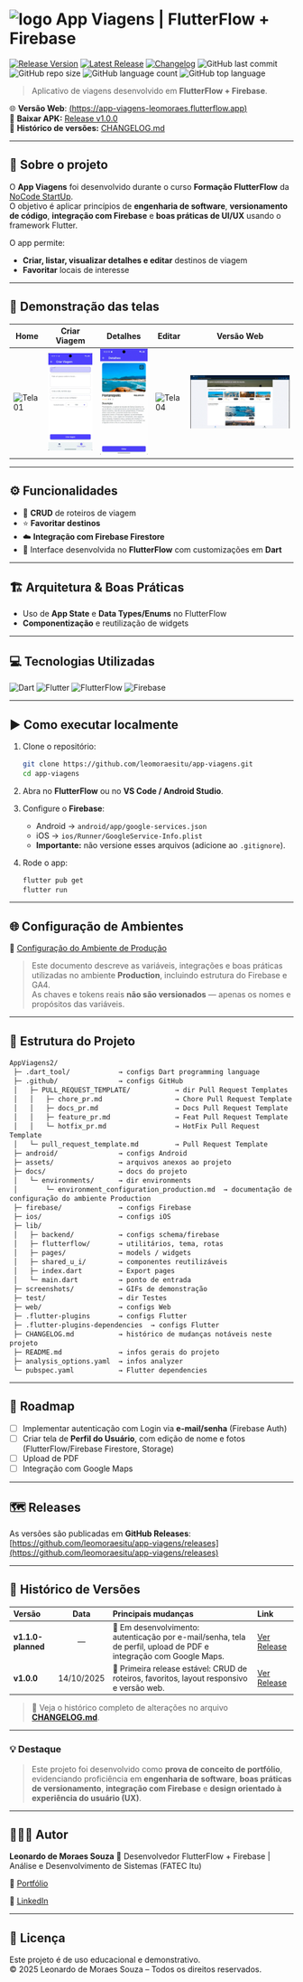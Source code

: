 # <img width="50" alt="logo" src="https://github.com/user-attachments/assets/58bdc581-b54c-477d-9de6-04fb0b50e7b7" />  App Viagens | FlutterFlow + Firebase  

[![Release Version](https://img.shields.io/badge/release-v1.0.0-blue.svg)](https://github.com/leomoraesitu/app-viagens/releases/tag/v1.0.0)
[![Latest Release](https://img.shields.io/github/v/release/leomoraesitu/app-viagens?include_prereleases)](https://github.com/leomoraesitu/app-viagens/releases)
[![Changelog](https://img.shields.io/badge/📜%20Changelog-View%20history-orange)](./CHANGELOG.md)
![GitHub last commit](https://img.shields.io/github/last-commit/leomoraesitu/app-viagens)
![GitHub repo size](https://img.shields.io/github/repo-size/leomoraesitu/app-viagens)
![GitHub language count](https://img.shields.io/github/languages/count/leomoraesitu/app-viagens)
![GitHub top language](https://img.shields.io/github/languages/top/leomoraesitu/app-viagens)

> Aplicativo de viagens desenvolvido em **FlutterFlow + Firebase**.

🌐 **Versão Web**: [(https://app-viagens-leomoraes.flutterflow.app)](https://app-viagens-leomoraes.flutterflow.app/)  
📱 **Baixar APK:** [Release v1.0.0](https://github.com/leomoraesitu/app-viagens/releases/tag/v1.0.0)  
📄 **Histórico de versões:** [CHANGELOG.md](./CHANGELOG.md)

---

## 📖 Sobre o projeto
O **App Viagens** foi desenvolvido durante o curso **Formação FlutterFlow** da [NoCode StartUp](https://nocodestartup.io/).  
O objetivo é aplicar princípios de **engenharia de software**, **versionamento de código**, **integração com Firebase** e **boas práticas de UI/UX** usando o framework Flutter.

O app permite:
- **Criar, listar, visualizar detalhes e editar** destinos de viagem
- **Favoritar** locais de interesse

---

## 📱 Demonstração das telas

| Home | Criar Viagem | Detalhes | Editar |  Versão Web  |
|--------------|--------------|--------------|--------------|--------------|
| ![Tela01](./screenshots/Tela01.gif) | ![Tela02](./screenshots/Tela02.gif) | ![Tela03](./screenshots/Tela03.gif) | ![Tela04](./screenshots/Tela04.gif) | ![Tela04](./screenshots/Tela05.gif) |

---

## ⚙️ Funcionalidades
- 📌 **CRUD** de roteiros de viagem  
- ⭐ **Favoritar destinos**  
- ☁️ **Integração com Firebase Firestore**  
- 🎨 Interface desenvolvida no **FlutterFlow** com customizações em **Dart**

---

## 🏗️ Arquitetura & Boas Práticas
- Uso de **App State** e **Data Types/Enums** no FlutterFlow  
- **Componentização** e reutilização de widgets  

---

## 💻 Tecnologias Utilizadas
![Dart](https://img.shields.io/badge/Dart-0175C2?logo=dart&logoColor=white)
![Flutter](https://img.shields.io/badge/Flutter-02569B?logo=flutter&logoColor=white)
![FlutterFlow](https://img.shields.io/badge/FlutterFlow-20232A?logo=flutter&logoColor=61DAFB)
![Firebase](https://img.shields.io/badge/Firebase-FFCA28?logo=firebase&logoColor=black)

---

## ▶️ Como executar localmente
1. Clone o repositório:
   ```bash
   git clone https://github.com/leomoraesitu/app-viagens.git
   cd app-viagens
    ````

2. Abra no **FlutterFlow** ou no **VS Code / Android Studio**.
3. Configure o **Firebase**:

   * Android → `android/app/google-services.json`
   * iOS → `ios/Runner/GoogleService-Info.plist`
   * **Importante:** não versione esses arquivos (adicione ao `.gitignore`).
4. Rode o app:

   ```bash
   flutter pub get
   flutter run
   ```

---

## 🌐 Configuração de Ambientes

📘 [Configuração do Ambiente de Produção](docs/environments/environment_configuration_production.md)

> Este documento descreve as variáveis, integrações e boas práticas utilizadas no ambiente **Production**, incluindo estrutura do Firebase e GA4.  
> As chaves e tokens reais **não são versionados** — apenas os nomes e propósitos das variáveis.

---

## 🧩 Estrutura do Projeto

```
AppViagens2/
 ├─ .dart_tool/            → configs Dart programming language
 ├─ .github/               → configs GitHub
 │   ├─ PULL_REQUEST_TEMPLATE/           → dir Pull Request Templates
 │   │   ├─ chore_pr.md                  → Chore Pull Request Template
 │   │   ├─ docs_pr.md                   → Docs Pull Request Template
 │   │   ├─ feature_pr.md                → Feat Pull Request Template  
 │   │   └─ hotfix_pr.md                 → HotFix Pull Request Template
 │   └─ pull_request_template.md         → Pull Request Template
 ├─ android/               → configs Android
 ├─ assets/                → arquivos anexos ao projeto
 ├─ docs/                  → docs do projeto
 │   └─ environments/      → dir environments
 │       └─ environment_configuration_production.md  → documentação de configuração do ambiente Production
 ├─ firebase/              → configs Firebase
 ├─ ios/                   → configs iOS
 ├─ lib/
 │   ├─ backend/           → configs schema/firebase
 │   ├─ flutterflow/       → utilitários, tema, rotas
 │   ├─ pages/             → models / widgets
 │   ├─ shared_u_i/        → componentes reutilizáveis
 │   ├─ index.dart         → Export pages
 │   └─ main.dart          → ponto de entrada
 ├─ screenshots/           → GIFs de demonstração
 ├─ test/                  → dir Testes
 ├─ web/                   → configs Web
 ├─ .flutter-plugins       → configs Flutter
 ├─ .flutter-plugins-dependencies  → configs Flutter
 ├─ CHANGELOG.md           → histórico de mudanças notáveis neste projeto
 ├─ README.md              → infos gerais do projeto
 ├─ analysis_options.yaml  → infos analyzer
 └─ pubspec.yaml           → Flutter dependencies
```

---

## 📌 Roadmap

* [ ] Implementar autenticação com Login via **e-mail/senha** (Firebase Auth)
* [ ] Criar tela de **Perfil do Usuário**, com edição de nome e fotos (FlutterFlow/Firebase Firestore, Storage)
* [ ] Upload de PDF
* [ ] Integração com Google Maps

---

## 🗺️ Releases

As versões são publicadas em **GitHub Releases**:
[https://github.com/leomoraesitu/app-viagens/releases](https://github.com/leomoraesitu/app-viagens/releases)

---

## 📜 Histórico de Versões

| Versão | Data | Principais mudanças | Link |
|:-------|:------:|:--------------------|:------|
| **v1.1.0-planned** | — | 🔄 Em desenvolvimento: autenticação por e-mail/senha, tela de perfil, upload de PDF e integração com Google Maps. | [Ver Release](https://github.com/leomoraesitu/app-viagens/releases/tag/v1.1.0-planned) |
| **v1.0.0** | 14/10/2025 | 🚀 Primeira release estável: CRUD de roteiros, favoritos, layout responsivo e versão web. | [Ver Release](https://github.com/leomoraesitu/app-viagens/releases/tag/v1.0.0) |

> 📄 Veja o histórico completo de alterações no arquivo [**CHANGELOG.md**](./CHANGELOG.md).

---

### 💡 Destaque

> Este projeto foi desenvolvido como **prova de conceito de portfólio**, evidenciando proficiência em **engenharia de software**, **boas práticas de versionamento**, **integração com Firebase** e **design orientado à experiência do usuário (UX)**.

---

## 🧑🏿‍💻 Autor

**Leonardo de Moraes Souza**
📍 Desenvolvedor FlutterFlow + Firebase | Análise e Desenvolvimento de Sistemas (FATEC Itu)

🔗 [Portfólio](https://github.com/leomoraesitu)

🔗 [LinkedIn](https://www.linkedin.com/in/leomoraesitu)

---

## 🏁 Licença
Este projeto é de uso educacional e demonstrativo.  
© 2025 Leonardo de Moraes Souza – Todos os direitos reservados.
